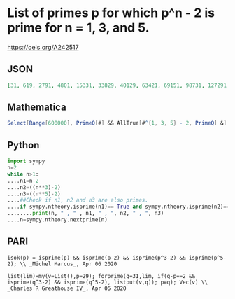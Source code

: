 # List of primes p for which p^n \- 2 is prime for n \= 1, 3, and 5\.
https://oeis.org/A242517
## JSON
```JSON
[31, 619, 2791, 4801, 15331, 33829, 40129, 63421, 69151, 98731, 127291, 142789, 143569, 149971, 151849, 176599, 184969, 201829, 210601, 225289, 231841, 243589, 250951, 271279, 273271, 277549, 280591, 392269, 405439, 441799, 472711, 510709, 530599, 568441, 578689]
```
## Mathematica
```Mathematica
Select[Range[600000], PrimeQ[#] && AllTrue[#^{1, 3, 5} - 2, PrimeQ] &] (* _Amiram Eldar_, Apr 06 2020 *)
```
## Python
```Python
import sympy
n=2
while n>1:
....n1=n-2
....n2=((n**3)-2)
....n3=((n**5)-2)
....##Check if n1, n2 and n3 are also primes.
....if sympy.ntheory.isprime(n1)== True and sympy.ntheory.isprime(n2)== True and sympy.ntheory.isprime(n3)== True:
........print(n, " , " , n1, " , ", n2, " , ", n3)
....n=sympy.ntheory.nextprime(n)
```
## PARI
```PARI
isok(p) = isprime(p) && isprime(p-2) && isprime(p^3-2) && isprime(p^5-2); \\ _Michel Marcus_, Apr 06 2020
```
```PARI
list(lim)=my(v=List(),p=29); forprime(q=31,lim, if(q-p==2 && isprime(q^3-2) && isprime(q^5-2), listput(v,q)); p=q); Vec(v) \\ _Charles R Greathouse IV_, Apr 06 2020
```
